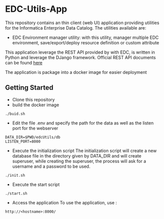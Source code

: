 # EDC-Utils-App
This repository contains an thin client (web UI) application providing utilities for the Informatica Enterprise Data Catalog. 
The utilities available are:
* EDC Environment manager utility: with this utility, manager multiple EDC environment, save/export/deploy resource definition or custom attribute 


This application leverage the REST API provided by with EDC, is written in Python and leverage the DJango framework.
Official REST API documents can be found [here](https://kb.informatica.com/proddocs/Product%20Documentation/6/IN_102_EnterpriseInformationCatalog[REST-API]Reference_en.pdf)

The application is package into a docker image for easier deployment


Getting Started
---------------

* Clone this repository
* build the docker image
```
./buid.sh
```
* Edit the file .env and specify the path for the data as well as the listen port for the webserver
```
DATA_DIR=$PWD/edcUtils/db
LISTEN_PORT=8000
```
* Execute the initialization script
The initialization script will create a new database file in the directory given by DATA_DIR and will create superuser, while creating the superuser, the process will ask for a username and a password to be used.
```
./init.sh
``` 
* Execute the start script
```
./start.sh
```
* Access the application
To use the application, use :
```
http://<hostname>:8000/
```

